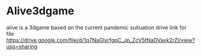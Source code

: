 # Alive3dgame
alive is a 3dgame based on the current pandemic suituation
drive link for file
https://drive.google.com/file/d/1q7NaGIxrfgpC_Jp_ZcV5tNaDVavk2rZl/view?usp=sharing
